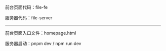 前台页面代码：file-fe

服务器代码：file-server

*****************************************************

前台页面入口文件：homepage.html

服务器启动：pnpm dev / npm run dev